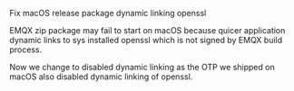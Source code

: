 Fix macOS release package dynamic linking openssl

EMQX zip package may fail to start on macOS because quicer application dynamic links to sys installed openssl which is not signed by 
EMQX build process.

Now we change to disabled dynamic linking as the OTP we shipped on macOS also disabled dynamic linking of openssl.

